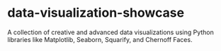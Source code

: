 # data-visualization-showcase
A collection of creative and advanced data visualizations using Python libraries like Matplotlib, Seaborn, Squarify, and Chernoff Faces.
